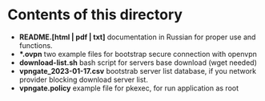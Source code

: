 # Contents of this directory

- **README.[html | pdf | txt]**     documentation in Russian for proper use and functions.
- __*.ovpn__                        two example files for bootstrap secure connection with openvpn
- __download-list.sh__              bash script for servers base download (wget needed)
- __vpngate_2023-01-17.csv__        bootstrab server list database, if you network provider blocking download server list.
- __vpngate.policy__                example file for pkexec, for run application as root
